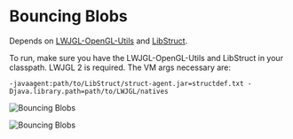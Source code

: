 Bouncing Blobs
================

Depends on [LWJGL-OpenGL-Utils](https://github.com/ra4king/LWJGL-OpenGL-Utils) and [LibStruct](https://github.com/ra4king/LibStruct).

To run, make sure you have the LWJGL-OpenGL-Utils and LibStruct in your classpath. LWJGL 2 is required.
The VM args necessary are:
    
    -javaagent:path/to/LibStruct/struct-agent.jar=structdef.txt -Djava.library.path=path/to/LWJGL/natives

![Bouncing Blobs](http://i.imgur.com/MQuvixm.png)

![Bouncing Blobs](http://i.imgur.com/HQTNPXx.png)

